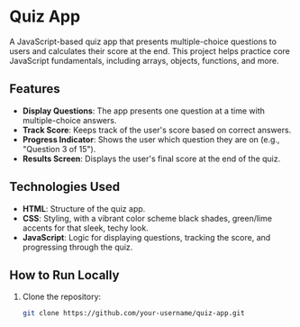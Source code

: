 # Quiz App

A JavaScript-based quiz app that presents multiple-choice questions to users and calculates their score at the end. This project helps practice core JavaScript fundamentals, including arrays, objects, functions, and more.

## Features

- **Display Questions**: The app presents one question at a time with multiple-choice answers.
- **Track Score**: Keeps track of the user's score based on correct answers.
- **Progress Indicator**: Shows the user which question they are on (e.g., "Question 3 of 15").
- **Results Screen**: Displays the user's final score at the end of the quiz.

## Technologies Used

- **HTML**: Structure of the quiz app.
- **CSS**: Styling, with a vibrant color scheme black shades, green/lime accents for that sleek, techy look.
- **JavaScript**: Logic for displaying questions, tracking the score, and progressing through the quiz.

## How to Run Locally

1. Clone the repository:

   ```bash
   git clone https://github.com/your-username/quiz-app.git